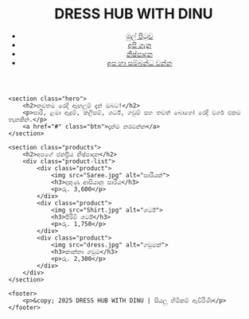 <!DOCTYPE html>
<html lang="si">
<head>
    <meta charset="UTF-8">
    <meta name="viewport" content="width=device-width, initial-scale=1.0">
    <title>DRESS HUB WITH DINU</title>
    <link rel="stylesheet" href="styles.css">
</head>
<body>
    <header>
        <h1>DRESS HUB WITH DINU</h1>
        <nav>
            <ul>
                <li><a href="#">මුල් පිටුව</a></li>
                <li><a href="#">අපි ගැන</a></li>
                <li><a href="#">නිෂ්පාදන</a></li>
                <li><a href="#">අප හා සම්බන්ධ වන්න</a></li>
            </ul>
        </nav>
    </header>

    <section class="hero">
        <h2>නවතම රෙදි ඇඟලුම් දැන් ඔබට!</h2>
        <p>සාරි, ළමා ඇදුම්, කලිසම්, ශර්ට්, ගවුම් සහ තවත් බොහෝ රෙදි වර්ග එකම තැනකින්.</p>
        <a href="#" class="btn">දැන්ම නරඹන්න</a>
    </section>

    <section class="products">
        <h2>අපගේ ජනප්‍රිය නිෂ්පාදන</h2>
        <div class="product-list">
            <div class="product">
                <img src="Saree.jpg" alt="සාරියක්">
                <h3>දකුණු ආසියානු සාරිය</h3>
                <p>රු. 3,600</p>
            </div>
            <div class="product">
                <img src="Shirt.jpg" alt="ශර්ට්">
                <h3>පිරිමි ශර්ට්</h3>
                <p>රු. 1,750</p>
            </div>
            <div class="product">
                <img src="dress.jpg" alt="ගවුමක්">
                <h3>කාන්තා ගවුම</h3>
                <p>රු. 2,300</p>
            </div>
        </div>
    </section>

    <footer>
        <p>&copy; 2025 DRESS HUB WITH DINU | සියලු හිමිකම් ඇවිරිණි</p>
    </footer>
</body>
</html>
